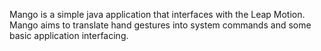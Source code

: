 Mango is a simple java application that interfaces with the Leap Motion. 
Mango aims to translate hand gestures into system commands and some 
basic application interfacing.
